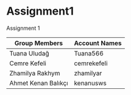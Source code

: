 # Assignment1
Assignment 1

|Group Members|Account Names|
|-------------|-------------|
|Tuana Uludağ|Tuana566|
|Cemre Kefeli|cemrekefeli|
|Zhamilya Rakhym|zhamilyar|
|Ahmet Kenan Balıkçı|kenanusws|
